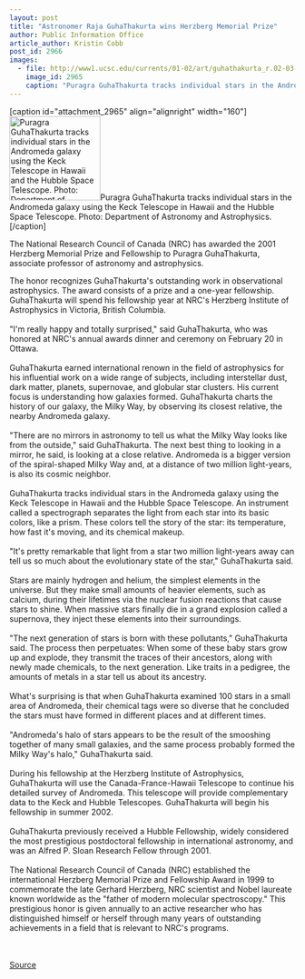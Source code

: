 ```yaml
---
layout: post
title: "Astronomer Raja GuhaThakurta wins Herzberg Memorial Prize"
author: Public Information Office
article_author: Kristin Cobb
post_id: 2966
images:
  - file: http://www1.ucsc.edu/currents/01-02/art/guhathakurta_r.02-03-04.160.jpg
    image_id: 2965
    caption: "Puragra GuhaThakurta tracks individual stars in the Andromeda galaxy using the Keck Telescope in Hawaii and the Hubble Space Telescope. Photo: Department of Astronomy and Astrophysics."
---
```


[caption id="attachment_2965" align="alignright" width="160"]<a href="http://dev-ucsc-news.pantheonsite.io/wp-content/uploads/2002/03/guhathakurta_r.02-03-04.160.jpg"><img class="size-full wp-image-2965" src="http://dev-ucsc-news.pantheonsite.io/wp-content/uploads/2002/03/guhathakurta_r.02-03-04.160.jpg" alt="Puragra GuhaThakurta tracks individual stars in the Andromeda galaxy using the Keck Telescope in Hawaii and the Hubble Space Telescope. Photo: Department of Astronomy and Astrophysics." width="160" height="148" /></a>Puragra GuhaThakurta tracks individual stars in the Andromeda galaxy using the Keck Telescope in Hawaii and the Hubble Space Telescope. Photo: Department of Astronomy and Astrophysics.[/caption]
<p>
  The National Research Council of Canada (NRC) has awarded the 2001 Herzberg Memorial Prize and Fellowship to Puragra GuhaThakurta, associate professor of astronomy and astrophysics.
</p>The honor recognizes GuhaThakurta's outstanding work in observational astrophysics. The award consists of a prize and a one-year fellowship. GuhaThakurta will spend his fellowship year at NRC's Herzberg Institute of Astrophysics in Victoria, British Columbia.<br>
<br>
"I'm really happy and totally surprised," said GuhaThakurta, who was honored at NRC's annual awards dinner and ceremony on February 20 in Ottawa.<br>
<br>
GuhaThakurta earned international renown in the field of astrophysics for his influential work on a wide range of subjects, including interstellar dust, dark matter, planets, supernovae, and globular star clusters. His current focus is understanding how galaxies formed. GuhaThakurta charts the history of our galaxy, the Milky Way, by observing its closest relative, the nearby Andromeda galaxy.<br>
<br>
"There are no mirrors in astronomy to tell us what the Milky Way looks like from the outside," said GuhaThakurta. The next best thing to looking in a mirror, he said, is looking at a close relative. Andromeda is a bigger version of the spiral-shaped Milky Way and, at a distance of two million light-years, is also its cosmic neighbor.<br>
<br>
GuhaThakurta tracks individual stars in the Andromeda galaxy using the Keck Telescope in Hawaii and the Hubble Space Telescope. An instrument called a spectrograph separates the light from each star into its basic colors, like a prism. These colors tell the story of the star: its temperature, how fast it's moving, and its chemical makeup.<br>
<br>
"It's pretty remarkable that light from a star two million light-years away can tell us so much about the evolutionary state of the star," GuhaThakurta said.<br>
<br>
Stars are mainly hydrogen and helium, the simplest elements in the universe. But they make small amounts of heavier elements, such as calcium, during their lifetimes via the nuclear fusion reactions that cause stars to shine. When massive stars finally die in a grand explosion called a supernova, they inject these elements into their surroundings.<br>
<br>
"The next generation of stars is born with these pollutants," GuhaThakurta said. The process then perpetuates: When some of these baby stars grow up and explode, they transmit the traces of their ancestors, along with newly made chemicals, to the next generation. Like traits in a pedigree, the amounts of metals in a star tell us about its ancestry.<br>
<br>
What's surprising is that when GuhaThakurta examined 100 stars in a small area of Andromeda, their chemical tags were so diverse that he concluded the stars must have formed in different places and at different times.<br>
<br>
"Andromeda's halo of stars appears to be the result of the smooshing together of many small galaxies, and the same process probably formed the Milky Way's halo," GuhaThakurta said.<br>
<br>
During his fellowship at the Herzberg Institute of Astrophysics, GuhaThakurta will use the Canada-France-Hawaii Telescope to continue his detailed survey of Andromeda. This telescope will provide complementary data to the Keck and Hubble Telescopes. GuhaThakurta will begin his fellowship in summer 2002.<br>
<br>
GuhaThakurta previously received a Hubble Fellowship, widely considered the most prestigious postdoctoral fellowship in international astronomy, and was an Alfred P. Sloan Research Fellow through 2001.<br>
<br>
The National Research Council of Canada (NRC) established the international Herzberg Memorial Prize and Fellowship Award in 1999 to commemorate the late Gerhard Herzberg, NRC scientist and Nobel laureate known worldwide as the "father of modern molecular spectroscopy." This prestigious honor is given annually to an active researcher who has distinguished himself or herself through many years of outstanding achievements in a field that is relevant to NRC's programs.<br>
<br>
<br>
<p><a href="http://www1.ucsc.edu/currents/01-02/03-04/prize.html" title="Permalink to prize">Source</a></p>
